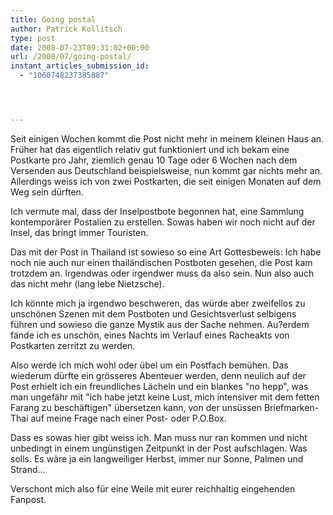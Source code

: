 ```yaml
---
title: Going postal
author: Patrick Kollitsch
type: post
date: 2008-07-23T09:31:02+00:00
url: /2008/07/going-postal/
instant_articles_submission_id:
  - "1060748237385887"




---
```

Seit einigen Wochen kommt die Post nicht mehr in meinem kleinen Haus an. Früher hat das eigentlich relativ gut funktioniert und ich bekam eine Postkarte pro Jahr, ziemlich genau 10 Tage oder 6 Wochen nach dem Versenden aus Deutschland beispielsweise, nun kommt gar nichts mehr an. Allerdings weiss ich von zwei Postkarten, die seit einigen Monaten auf dem Weg sein dürften.

Ich vermute mal, dass der Inselpostbote begonnen hat, eine Sammlung kontemporärer Postalien zu erstellen. Sowas haben wir noch nicht auf der Insel, das bringt immer Touristen.

Das mit der Post in Thailand ist sowieso so eine Art Gottesbeweis: Ich habe noch nie auch nur einen thailändischen Postboten gesehen, die Post kam trotzdem an. Irgendwas oder irgendwer muss da also sein. Nun also auch das nicht mehr (lang lebe Nietzsche). 

Ich könnte mich ja irgendwo beschweren, das würde aber zweifellos zu unschönen Szenen mit dem Postboten und Gesichtsverlust selbigens führen und sowieso die ganze Mystik aus der Sache nehmen. Au?erdem fände ich es unschön, eines Nachts im Verlauf eines Racheakts von Postkarten zerritzt zu werden. 

Also werde ich mich wohl oder übel um ein Postfach bemühen. Das wiederum dürfte ein grösseres Abenteuer werden, denn neulich auf der Post erhielt ich ein freundliches Lächeln und ein blankes "no hepp", was man ungefähr mit "ich habe jetzt keine Lust, mich intensiver mit dem fetten Farang zu beschäftigen" übersetzen kann, von der unsüssen Briefmarken-Thai auf meine Frage nach einer Post- oder P.O.Box.

Dass es sowas hier gibt weiss ich. Man muss nur ran kommen und nicht unbedingt in einem ungünstigen Zeitpunkt in der Post aufschlagen. Was solls. Es wäre ja ein langweiliger Herbst, immer nur Sonne, Palmen und Strand...

Verschont mich also für eine Weile mit eurer reichhaltig eingehenden Fanpost.